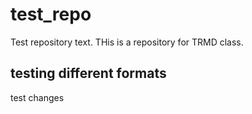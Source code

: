 # test_repo
Test repository text.  THis is a repository for TRMD class. 

## testing different formats  
test changes 
